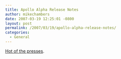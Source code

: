 ```yaml
---
title: Apollo Alpha Release Notes
author: mikechambers
date: 2007-03-19 12:25:01 -0800
layout: post
permalink: /2007/03/19/apollo-alpha-release-notes/
categories:
  - General
---
```



[Hot of the presses][1].

 [1]: http://labs.adobe.com/technologies/apollo/releasenotes.html